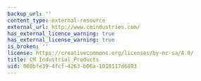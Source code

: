 ```yaml
---
backup_url: ''
content_type: external-resource
external_url: http://www.cmindustries.com/
has_external_licence_warning: true
has_external_license_warning: true
is_broken: ''
license: https://creativecommons.org/licenses/by-nc-sa/4.0/
title: CM Industrial Products
uid: 008bfe39-4fcf-4263-b06a-1018117d6893
---
```

